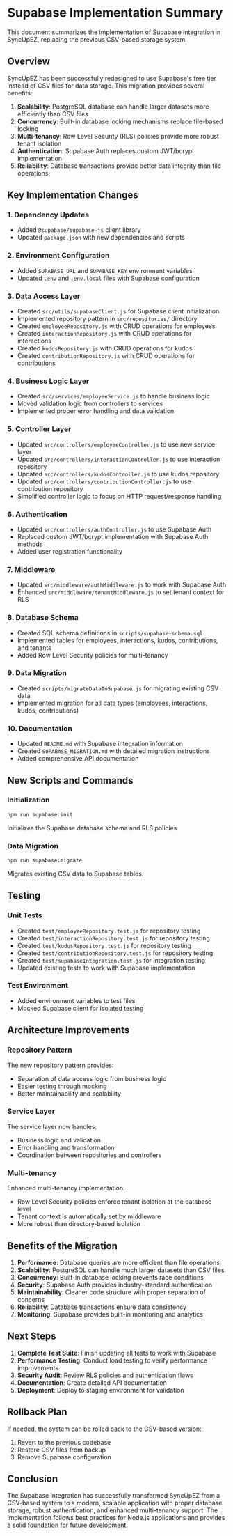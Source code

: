 # Supabase Implementation Summary

This document summarizes the implementation of Supabase integration in SyncUpEZ, replacing the previous CSV-based storage system.

## Overview

SyncUpEZ has been successfully redesigned to use Supabase's free tier instead of CSV files for data storage. This migration provides several benefits:

1. **Scalability**: PostgreSQL database can handle larger datasets more efficiently than CSV files
2. **Concurrency**: Built-in database locking mechanisms replace file-based locking
3. **Multi-tenancy**: Row Level Security (RLS) policies provide more robust tenant isolation
4. **Authentication**: Supabase Auth replaces custom JWT/bcrypt implementation
5. **Reliability**: Database transactions provide better data integrity than file operations

## Key Implementation Changes

### 1. Dependency Updates
- Added `@supabase/supabase-js` client library
- Updated `package.json` with new dependencies and scripts

### 2. Environment Configuration
- Added `SUPABASE_URL` and `SUPABASE_KEY` environment variables
- Updated `.env` and `.env.local` files with Supabase configuration

### 3. Data Access Layer
- Created `src/utils/supabaseClient.js` for Supabase client initialization
- Implemented repository pattern in `src/repositories/` directory
- Created `employeeRepository.js` with CRUD operations for employees
- Created `interactionRepository.js` with CRUD operations for interactions
- Created `kudosRepository.js` with CRUD operations for kudos
- Created `contributionRepository.js` with CRUD operations for contributions

### 4. Business Logic Layer
- Created `src/services/employeeService.js` to handle business logic
- Moved validation logic from controllers to services
- Implemented proper error handling and data validation

### 5. Controller Layer
- Updated `src/controllers/employeeController.js` to use new service layer
- Updated `src/controllers/interactionController.js` to use interaction repository
- Updated `src/controllers/kudosController.js` to use kudos repository
- Updated `src/controllers/contributionController.js` to use contribution repository
- Simplified controller logic to focus on HTTP request/response handling

### 6. Authentication
- Updated `src/controllers/authController.js` to use Supabase Auth
- Replaced custom JWT/bcrypt implementation with Supabase Auth methods
- Added user registration functionality

### 7. Middleware
- Updated `src/middleware/authMiddleware.js` to work with Supabase Auth
- Enhanced `src/middleware/tenantMiddleware.js` to set tenant context for RLS

### 8. Database Schema
- Created SQL schema definitions in `scripts/supabase-schema.sql`
- Implemented tables for employees, interactions, kudos, contributions, and tenants
- Added Row Level Security policies for multi-tenancy

### 9. Data Migration
- Created `scripts/migrateDataToSupabase.js` for migrating existing CSV data
- Implemented migration for all data types (employees, interactions, kudos, contributions)

### 10. Documentation
- Updated `README.md` with Supabase integration information
- Created `SUPABASE_MIGRATION.md` with detailed migration instructions
- Added comprehensive API documentation

## New Scripts and Commands

### Initialization
```bash
npm run supabase:init
```
Initializes the Supabase database schema and RLS policies.

### Data Migration
```bash
npm run supabase:migrate
```
Migrates existing CSV data to Supabase tables.

## Testing

### Unit Tests
- Created `test/employeeRepository.test.js` for repository testing
- Created `test/interactionRepository.test.js` for repository testing
- Created `test/kudosRepository.test.js` for repository testing
- Created `test/contributionRepository.test.js` for repository testing
- Created `test/supabaseIntegration.test.js` for integration testing
- Updated existing tests to work with Supabase implementation

### Test Environment
- Added environment variables to test files
- Mocked Supabase client for isolated testing

## Architecture Improvements

### Repository Pattern
The new repository pattern provides:
- Separation of data access logic from business logic
- Easier testing through mocking
- Better maintainability and scalability

### Service Layer
The service layer now handles:
- Business logic and validation
- Error handling and transformation
- Coordination between repositories and controllers

### Multi-tenancy
Enhanced multi-tenancy implementation:
- Row Level Security policies enforce tenant isolation at the database level
- Tenant context is automatically set by middleware
- More robust than directory-based isolation

## Benefits of the Migration

1. **Performance**: Database queries are more efficient than file operations
2. **Scalability**: PostgreSQL can handle much larger datasets than CSV files
3. **Concurrency**: Built-in database locking prevents race conditions
4. **Security**: Supabase Auth provides industry-standard authentication
5. **Maintainability**: Cleaner code structure with proper separation of concerns
6. **Reliability**: Database transactions ensure data consistency
7. **Monitoring**: Supabase provides built-in monitoring and analytics

## Next Steps

1. **Complete Test Suite**: Finish updating all tests to work with Supabase
2. **Performance Testing**: Conduct load testing to verify performance improvements
3. **Security Audit**: Review RLS policies and authentication flows
4. **Documentation**: Create detailed API documentation
5. **Deployment**: Deploy to staging environment for validation

## Rollback Plan

If needed, the system can be rolled back to the CSV-based version:
1. Revert to the previous codebase
2. Restore CSV files from backup
3. Remove Supabase configuration

## Conclusion

The Supabase integration has successfully transformed SyncUpEZ from a CSV-based system to a modern, scalable application with proper database storage, robust authentication, and enhanced multi-tenancy support. The implementation follows best practices for Node.js applications and provides a solid foundation for future development.